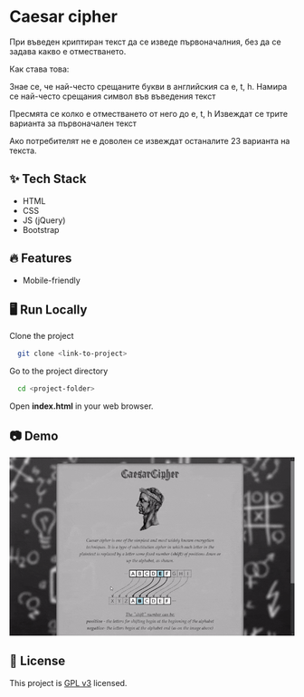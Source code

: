 # Caesar cipher

При въведен криптиран текст да се изведе първоначалния, без да се задава какво е отместването.

Как става това:

Знае се, че най-често срещаните букви в английския са e, t, h.
Намира се най-често срещания символ във въведения текст

Пресмята се колко е отместването от него до e, t, h
Извеждат се трите варианта за първоначален текст

Ако потребителят не е доволен се извеждат останалите 23 варианта на текста.


## ✨ Tech Stack

* HTML
* CSS
* JS (jQuery)
* Bootstrap


## 🔥 Features

* Mobile-friendly


## 🖥️ Run Locally

Clone the project

```bash
  git clone <link-to-project>
```

Go to the project directory

```bash
  cd <project-folder>
```

Open **index.html** in your web browser.


## 📷 Demo

![App Demo](https://github.com/georgievm/vsc-php-web-18-19/blob/a9b531a8395d9762dbda75da0c79d36d7494f93f/level%20projects/caesar-cipher/readme-media/caesar-cipher-demo.gif)


## 📝 License

This project is [GPL v3](https://github.com/kefranabg/readme-md-generator/blob/master/LICENSE) licensed.

